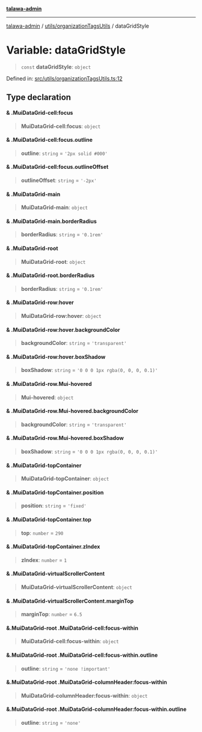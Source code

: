 [**talawa-admin**](../../../README.md)

***

[talawa-admin](../../../README.md) / [utils/organizationTagsUtils](../README.md) / dataGridStyle

# Variable: dataGridStyle

> `const` **dataGridStyle**: `object`

Defined in: [src/utils/organizationTagsUtils.ts:12](https://github.com/gautam-divyanshu/talawa-admin/blob/cfee07d9592eee1569f258baf49181c393e48f1b/src/utils/organizationTagsUtils.ts#L12)

## Type declaration

#### & .MuiDataGrid-cell:focus

> **MuiDataGrid-cell:focus**: `object`

#### & .MuiDataGrid-cell:focus.outline

> **outline**: `string` = `'2px solid #000'`

#### & .MuiDataGrid-cell:focus.outlineOffset

> **outlineOffset**: `string` = `'-2px'`

#### & .MuiDataGrid-main

> **MuiDataGrid-main**: `object`

#### & .MuiDataGrid-main.borderRadius

> **borderRadius**: `string` = `'0.1rem'`

#### & .MuiDataGrid-root

> **MuiDataGrid-root**: `object`

#### & .MuiDataGrid-root.borderRadius

> **borderRadius**: `string` = `'0.1rem'`

#### & .MuiDataGrid-row:hover

> **MuiDataGrid-row:hover**: `object`

#### & .MuiDataGrid-row:hover.backgroundColor

> **backgroundColor**: `string` = `'transparent'`

#### & .MuiDataGrid-row:hover.boxShadow

> **boxShadow**: `string` = `'0 0 0 1px rgba(0, 0, 0, 0.1)'`

#### & .MuiDataGrid-row.Mui-hovered

> **Mui-hovered**: `object`

#### & .MuiDataGrid-row.Mui-hovered.backgroundColor

> **backgroundColor**: `string` = `'transparent'`

#### & .MuiDataGrid-row.Mui-hovered.boxShadow

> **boxShadow**: `string` = `'0 0 0 1px rgba(0, 0, 0, 0.1)'`

#### & .MuiDataGrid-topContainer

> **MuiDataGrid-topContainer**: `object`

#### & .MuiDataGrid-topContainer.position

> **position**: `string` = `'fixed'`

#### & .MuiDataGrid-topContainer.top

> **top**: `number` = `290`

#### & .MuiDataGrid-topContainer.zIndex

> **zIndex**: `number` = `1`

#### & .MuiDataGrid-virtualScrollerContent

> **MuiDataGrid-virtualScrollerContent**: `object`

#### & .MuiDataGrid-virtualScrollerContent.marginTop

> **marginTop**: `number` = `6.5`

#### &.MuiDataGrid-root .MuiDataGrid-cell:focus-within

> **MuiDataGrid-cell:focus-within**: `object`

#### &.MuiDataGrid-root .MuiDataGrid-cell:focus-within.outline

> **outline**: `string` = `'none !important'`

#### &.MuiDataGrid-root .MuiDataGrid-columnHeader:focus-within

> **MuiDataGrid-columnHeader:focus-within**: `object`

#### &.MuiDataGrid-root .MuiDataGrid-columnHeader:focus-within.outline

> **outline**: `string` = `'none'`
